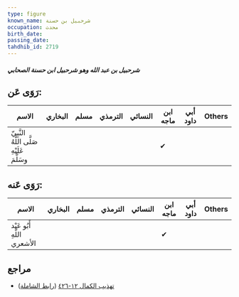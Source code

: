 ```yaml
---
type: figure
known_name: شرحبيل بن حسنة
occupation: محدث
birth_date:
passing_date:
tahdhib_id: 2719
---
```

##### شرحبيل بن عبد الله وهو شرحبيل ابن حسنة الصحابي

## رَوَى عَن:
| الاسم                                      | البخاري | مسلم | الترمذي | النسائي | ابن ماجه | أبي داود | Others |
| ------------------------------------------ | ------- | ---- | ------- | ------- | -------- | -------- | ------ |
| النَّبِيّ صَلَّى اللَّهُ عَلَيْهِ وسَلَّمَ |         |      |         |         | ✔        |          |        |
## رَوَى عَنه:
| الاسم                       | البخاري | مسلم | الترمذي | النسائي | ابن ماجه | أبي داود | Others |
| --------------------------- | ------- | ---- | ------- | ------- | -------- | -------- | ------ |
| أَبُو عَبْد اللَّهِ الأشعري |         |      |         |         | ✔        |          |        |
## مراجع
- [تهذيب الكمال ١٢-٤٢٦](obsidian://open?vault=Tahdhib-al-Kamal&file=Figures/٢٧١٩-شرحبيل%20بن%20عبد%20الله%20وهو%20شرحبيل%20ابن%20حسنة%20الصحابي) ([رابط الشاملة](https://shamela.ws/book/3722/6199))